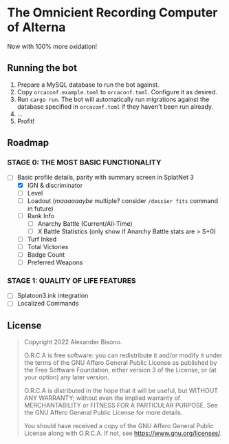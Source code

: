 # The Omnicient Recording Computer of Alterna

Now with 100% more oxidation!

## Running the bot

1. Prepare a MySQL database to run the bot against.
1. Copy `orcaconf.example.toml` to `orcaconf.toml`. Configure it as desired.
2. Run `cargo run`. The bot will automatically run migrations against the
   database specified in `orcaconf.toml` if they haven't been run already.
3. ...
4. Profit!

## Roadmap

### STAGE 0: THE MOST BASIC FUNCTIONALITY
- [ ] Basic profile details, parity with summary screen in SplatNet 3
  - [X] IGN & discriminator
  - [ ] Level
  - [ ] Loadout (*maaaaaaybe* multiple? consider `/dossier fits` command in future)
  - [ ] Rank Info
    - [ ] Anarchy Battle (Current/All-Time)
    - [ ] X Battle Statistics (only show if Anarchy Battle stats are > S+0)
  - [ ] Turf Inked
  - [ ] Total Victories
  - [ ] Badge Count
  - [ ] Preferred Weapons
  
### STAGE 1: QUALITY OF LIFE FEATURES
- [ ] Splatoon3.ink integration
- [ ] Localized Commands

## License

> Copyright 2022 Alexander Bisono.
>
> O.R.C.A is free software: you can redistribute it and/or modify it under the
> terms of the GNU Affero General Public License as published by the Free
> Software Foundation, either version 3 of the License, or (at your option) any
> later version.
>
> O.R.C.A is distributed in the hope that it will be useful, but WITHOUT ANY
> WARRANTY; without even the implied warranty of MERCHANTABILITY or FITNESS FOR
> A PARTICULAR PURPOSE. See the GNU Affero General Public License for more
> details.
>
> You should have received a copy of the GNU Affero General Public License along
> with O.R.C.A. If not, see <https://www.gnu.org/licenses/>.

